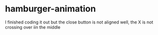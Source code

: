 # hamburger-animation
I finished coding it out but the close button is not aligned well, the X is not crossing over iin the middle

